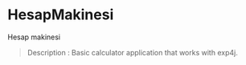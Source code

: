 # HesapMakinesi
Hesap makinesi 
 > Description :
     Basic calculator application that works with exp4j.
